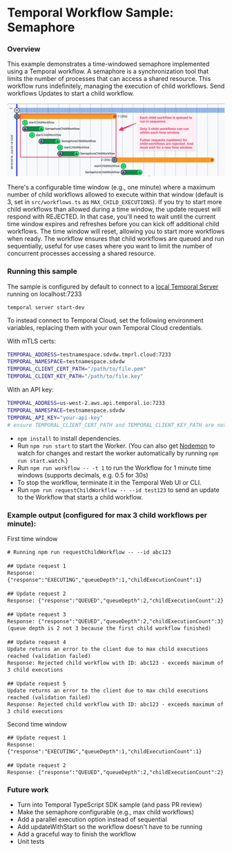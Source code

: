 # Temporal Workflow Sample: Semaphore

### Overview
This example demonstrates a time-windowed semaphore implemented using a Temporal workflow. A semaphore is a synchronization tool that limits the number of processes that can access a shared resource. This workflow runs indefinitely, managing the execution of child workflows. Send workflows Updates to start a child workflow.

![Screenshot](./semaphore-typescript.jpg)

There's a configurable time window (e.g., one minute) where a maximum number of child workflows allowed to execute within that window (default is 3, set in `src/workflows.ts` as `MAX_CHILD_EXECUTIONS`). If you try to start more child workflows than allowed during a time window, the update request will respond with REJECTED. In that case, you'll need to wait until the current time window expires and refreshes before you can kick off additional child workflows. The time window will reset, allowing you to start more workflows when ready. The workflow ensures that child workflows are queued and run sequentially, useful for use cases where you want to limit the number of concurrent processes accessing a shared resource.

### Running this sample

The sample is configured by default to connect to a [local Temporal Server](https://docs.temporal.io/cli#starting-the-temporal-server) running on localhost:7233

```
temporal server start-dev
```

To instead connect to Temporal Cloud, set the following environment variables, replacing them with your own Temporal Cloud credentials.

With mTLS certs:

```bash
TEMPORAL_ADDRESS=testnamespace.sdvdw.tmprl.cloud:7233
TEMPORAL_NAMESPACE=testnamespace.sdvdw
TEMPORAL_CLIENT_CERT_PATH="/path/to/file.pem"
TEMPORAL_CLIENT_KEY_PATH="/path/to/file.key"
```

With an API key:
```bash
TEMPORAL_ADDRESS=us-west-2.aws.api.temporal.io:7233
TEMPORAL_NAMESPACE=testnamespace.sdvdw
TEMPORAL_API_KEY="your-api-key"
# ensure TEMPORAL_CLIENT_CERT_PATH and TEMPORAL_CLIENT_KEY_PATH are not set
```

* `npm install` to install dependencies.
* Run `npm run start` to start the Worker. (You can also get [Nodemon](https://www.npmjs.com/package/nodemon) to watch for changes and restart the worker automatically by running `npm run start.watch`.)
* Run `npm run workflow -- -t 1` to run the Workflow for 1 minute time windows (supports decimals, e.g. 0.5 for 30s)
* To stop the workflow, terminate it in the Temporal Web UI or CLI.
* Run `npm run requestChildWorkflow -- --id test123` to send an update to the Workflow that starts a child workflow.

### Example output (configured for max 3 child workflows per minute):

First time window
```
# Running npm run requestChildWorkflow -- --id abc123

## Update request 1
Response: {"response":"EXECUTING","queueDepth":1,"childExecutionCount":1}

## Update request 2
Response: {"response":"QUEUED","queueDepth":2,"childExecutionCount":2}

## Update request 3
Response: {"response":"QUEUED","queueDepth":2,"childExecutionCount":3}
(queue depth is 2 not 3 because the first child workflow finished)

## Update request 4
Update returns an error to the client due to max child executions reached (validation failed)
Response: Rejected child workflow with ID: abc123 - exceeds maximum of 3 child executions

## Update request 5
Update returns an error to the client due to max child executions reached (validation failed)
Response: Rejected child workflow with ID: abc123 - exceeds maximum of 3 child executions
```

Second time window
```
## Update request 1
Response: {"response":"EXECUTING","queueDepth":1,"childExecutionCount":1}

## Update request 2
Response: {"response":"QUEUED","queueDepth":2,"childExecutionCount":2}
```

### Future work
- Turn into Temporal TypeScript SDK sample (and pass PR review)
- Make the semaphore configurable (e.g., max child workflows)
- Add a parallel execution option instead of sequential
- Add updateWithStart so the workflow doesn't have to be running
- Add a graceful way to finish the workflow
- Unit tests